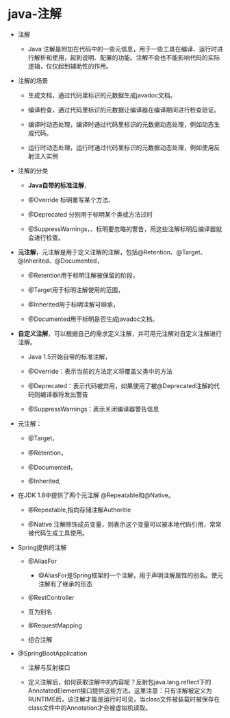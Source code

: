 # java-注解

- 注解
  - Java 注解是附加在代码中的一些元信息，用于一些工具在编译、运行时进行解析和使用，起到说明、配置的功能。注解不会也不能影响代码的实际逻辑，仅仅起到辅助性的作用。

- 注解的场景

  - 生成文档，通过代码里标识的元数据生成javadoc文档。

  - 编译检查，通过代码里标识的元数据让编译器在编译期间进行检查验证。

  - 编译时动态处理，编译时通过代码里标识的元数据动态处理，例如动态生成代码。

  - 运行时动态处理，运行时通过代码里标识的元数据动态处理，例如使用反射注入实例

- 注解的分类

  - **Java自带的标准注解**，

  - @Override 标明重写某个方法、

  - @Deprecated 分别用于标明某个类或方法过时

  - @SuppressWarnings，、标明要忽略的警告，用这些注解标明后编译器就会进行检查。

- **元注解**，元注解是用于定义注解的注解，包括@Retention、@Target、@Inherited、@Documented，

  - @Retention用于标明注解被保留的阶段，

  - @Target用于标明注解使用的范围，

  - @Inherited用于标明注解可继承，

  - @Documented用于标明是否生成javadoc文档。

- **自定义注解**，可以根据自己的需求定义注解，并可用元注解对自定义注解进行注解。

  - Java 1.5开始自带的标准注解，

  - @Override：表示当前的方法定义将覆盖父类中的方法

  - @Deprecated：表示代码被弃用，如果使用了被@Deprecated注解的代码则编译器将发出警告

  - @SuppressWarnings：表示关闭编译器警告信息

- 元注解：

  - @Target，

  - @Retention，

  - @Documented，

  - @Inherited, 

- 在JDK 1.8中提供了两个元注解 @Repeatable和@Native。

  - @Repeatable,指向存储注解Authoritie

  - @Native 注解修饰成员变量，则表示这个变量可以被本地代码引用，常常被代码生成工具使用。

- Spring提供的注解

  - @AliasFor
    - @AliasFor是Spring框架的一个注解，用于声明注解属性的别名。使元注解有了继承的形态

  - @RestController

  - 互为别名

  - @RequestMapping

  - 组合注解

- @SpringBootApplication

  - 注解与反射接口

  - 定义注解后，如何获取注解中的内容呢？反射包java.lang.reflect下的AnnotatedElement接口提供这些方法。这里注意：只有注解被定义为RUNTIME后，该注解才能是运行时可见，当class文件被装载时被保存在class文件中的Annotation才会被虚拟机读取。